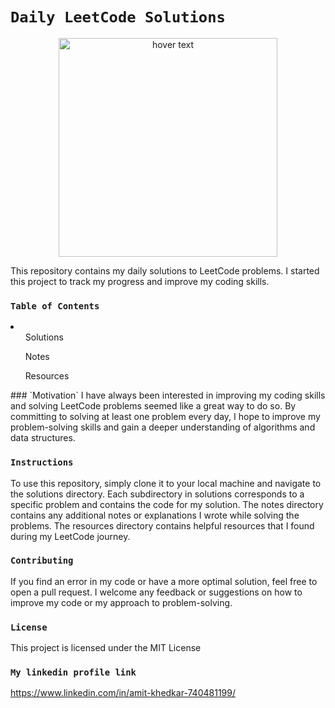 # `Daily LeetCode Solutions`
<p align="center">
  <img src="https://cdn.discordapp.com/attachments/1021189063262351390/1085890164095721542/GeekyAmit_animated_programmer_with_two_monitor_setup__realistic_8367bbd0-cd28-43c9-a56f-a61005dae2a9.png" width="350" title="hover text">
</p>
This repository contains my daily solutions to LeetCode problems. I started this project to track my progress and improve my coding skills.

### `Table of Contents`
<li>
<ul>Solutions</ul>
<ul>Notes</ul>
<ul>Resources</ul>
</li>
### `Motivation`
I have always been interested in improving my coding skills and solving LeetCode problems seemed like a great way to do so. By committing to solving at least one problem every day, I hope to improve my problem-solving skills and gain a deeper understanding of algorithms and data structures.

### `Instructions`
To use this repository, simply clone it to your local machine and navigate to the solutions directory. Each subdirectory in solutions corresponds to a specific problem and contains the code for my solution. The notes directory contains any additional notes or explanations I wrote while solving the problems. The resources directory contains helpful resources that I found during my LeetCode journey.

### `Contributing`
If you find an error in my code or have a more optimal solution, feel free to open a pull request. I welcome any feedback or suggestions on how to improve my code or my approach to problem-solving.

### `License`
This project is licensed under the MIT License
### `My linkedin profile link`
https://www.linkedin.com/in/amit-khedkar-740481199/
